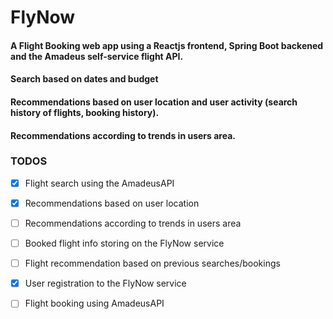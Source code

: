 # FlyNow
#### A Flight Booking web app using a Reactjs frontend, Spring Boot backened and the Amadeus self-service flight API. 
#### Search based on dates and budget
#### Recommendations based on user location and user activity (search history of flights, booking history).
#### Recommendations according to trends in users area.


### TODOS

- [x] Flight search using the AmadeusAPI
- [x] Recommendations based on user location
- [ ] Recommendations according to trends in users area
- [ ] Booked flight info storing on the FlyNow service
- [ ] Flight recommendation based on previous searches/bookings
- [x] User registration to the FlyNow service
- [ ] Flight booking using AmadeusAPI

